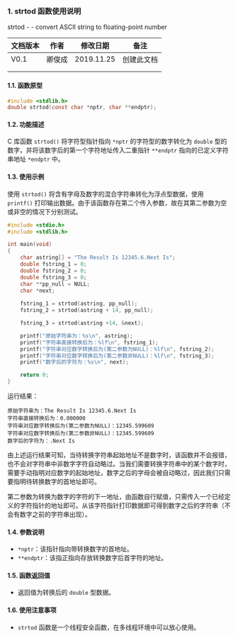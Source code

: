 ### 1. strtod 函数使用说明

strtod - - convert ASCII string to floating-point number



| 文档版本 | 作者   | 修改日期   | 备注       |
| -------- | ------ | ---------- | ---------- |
| V0.1     | 卿俊成 | 2019.11.25 | 创建此文档 |
|          |        |            |            |
|          |        |            |            |





#### 1.1. 函数原型

```c
#include <stdlib.h>
double strtod(const char *nptr, char **endptr);
```



#### 1.2. 功能描述

C 库函数 `strtod()` 将字符型指针指向 `*nptr` 的字符型的数字转化为 `double` 型的数字，并将该数字后的第一个字符地址传入二重指针 `**endptr` 指向的已定义字符串地址 `*endptr` 中。





#### 1.3. 使用示例

使用 `strtod()` 将含有字母及数字的混合字符串转化为浮点型数据，使用 `printf()` 打印输出数据。由于该函数存在第二个传入参数，故在其第二参数为空或非空的情况下分别测试。

```c
#include <stdio.h>
#include <stdlib.h>

int main(void)
{
	char astring[] = "The Result Is 12345.6.Next Is";
	double fstring_1 = 0;
	double fstring_2 = 0;
	double fstring_3 = 0;
	char **pp_null = NULL;
	char *next;
	
	fstring_1 = strtod(astring, pp_null);
	fstring_2 = strtod(astring + 14, pp_null);

	fstring_3 = strtod(astring +14, &next);

	printf("原始字符串为：%s\n", astring);
	printf("字符串直接转换后为：%lf\n", fstring_1);
	printf("字符串对应数字转换后为(第二参数为NULL)：%lf\n", fstring_2);
	printf("字符串对应数字转换后为(第二参数非NULL)：%lf\n", fstring_3);
	printf("数字后的字符为：%s\n", next);

	return 0;
}
```

运行结果：

```
原始字符串为：The Result Is 12345.6.Next Is
字符串直接转换后为：0.000000
字符串对应数字转换后为(第二参数为NULL)：12345.599609
字符串对应数字转换后为(第二参数非NULL)：12345.599609
数字后的字符为：.Next Is
```

由上述运行结果可知，当待转换字符串起始地址不是数字时，该函数并不会报错，也不会对字符串中非数字字符自动略过。当我们需要转换字符串中的某个数字时，需要手动指明对应数字的起始地址，数字之后的字母会被自动略过，因此我们只需要指明待转换数字的首地址即可。

第二参数为转换为数字的字符的下一地址，由函数自行赋值，只需传入一个已经定义的字符指针的地址即可。从该字符指针打印数据即可得到数字之后的字符串（不会有数字之前的字符串出现）。





#### 1.4. 参数说明

- `*nptr`：该指针指向带转换数字的首地址。
- `**endptr`：该指正指向存放转换数字后首字符的地址。







#### 1.5. 函数返回值

- 返回值为转换后的 `double` 型数据。







#### 1.6. 使用注意事项

- `strtod` 函数是一个线程安全函数，在多线程环境中可以放心使用。
